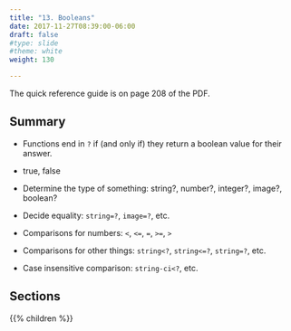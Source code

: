 ```yaml
---
title: "13. Booleans"
date: 2017-11-27T08:39:00-06:00
draft: false
#type: slide
#theme: white
weight: 130

---
```


The quick reference guide is on page 208 of the PDF.

## Summary

* Functions end in `?` if (and only if) they return a boolean value for their answer.

* true, false
* Determine the type of something: string?, number?, integer?, image?, boolean? 
* Decide equality: `string=?`, `image=?`, etc.
* Comparisons for numbers: `<`, `<=`, `=`, `>=`, `>`
* Comparisons for other things: `string<?`, `string<=?`, `string=?`, etc.
* Case insensitive comparison: `string-ci<?`, etc.

## Sections

{{% children %}}

